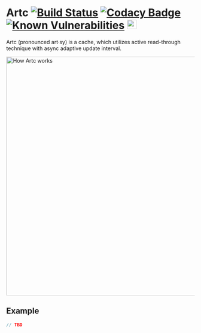 # Artc [![Build Status](https://circleci.com/gh/mkotsur/artc.svg?&style=shield&circle-token=22c35ff0e9c28f61d483d178f8932c928e47dfc2)](https://circleci.com/gh/mkotsur/artc) [![Codacy Badge](https://api.codacy.com/project/badge/Grade/ab5873231ce14ffb87ab653b7e10fd52)](https://www.codacy.com/manual/miccots/artc?utm_source=github.com&amp;utm_medium=referral&amp;utm_content=mkotsur/artc&amp;utm_campaign=Badge_Grade) [![Known Vulnerabilities](https://snyk.io/test/github/mkotsur/artc/badge.svg?targetFile=build.sbt)](https://snyk.io/test/github/mkotsur/artc?targetFile=build.sbt) <a href="https://typelevel.org/cats/"><img src="https://typelevel.org/cats/img/cats-badge.svg" height="25px" alt="Cats friendly" /></a>

Artc (pronounced art·sy) is a cache, which utilizes active read-through technique with async adaptive update interval.

<img src="/docs/artc.png" alt="How Artc works" width="640" />

## Example

```scala
// TBD
```